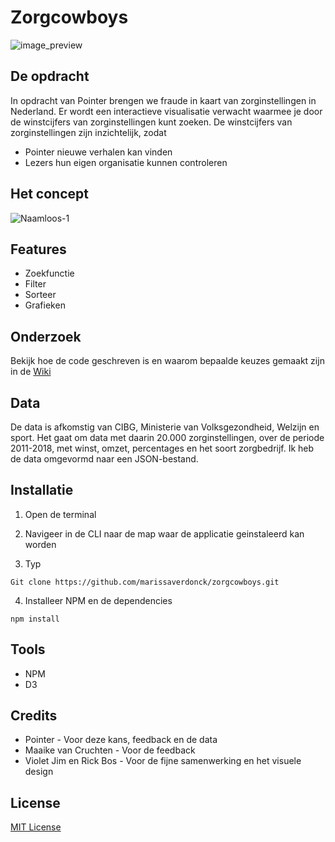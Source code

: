 # Zorgcowboys
![image_preview](https://user-images.githubusercontent.com/43657951/70627333-59d9c380-1c26-11ea-80b5-1e9e61f9f791.jpg)


## De opdracht
In opdracht van Pointer brengen we fraude in kaart van zorginstellingen in Nederland. Er wordt een interactieve visualisatie verwacht waarmee je door de winstcijfers van zorginstellingen kunt zoeken. De winstcijfers van zorginstellingen zijn inzichtelijk, zodat

* Pointer nieuwe verhalen kan vinden
* Lezers hun eigen organisatie kunnen controleren

## Het concept
![Naamloos-1](https://user-images.githubusercontent.com/43657951/72445352-dde91300-37b1-11ea-8aa1-af413373afcb.png)

## Features
* Zoekfunctie
* Filter
* Sorteer
* Grafieken

## Onderzoek
Bekijk hoe de code geschreven is en waarom bepaalde keuzes gemaakt zijn in de [Wiki](https://github.com/marissaverdonck/zorgcowboys/wiki)

## Data
De data is afkomstig van CIBG, Ministerie van Volksgezondheid, Welzijn en sport. Het gaat om data met daarin 20.000 zorginstellingen, over de periode 2011-2018, met winst, omzet, percentages en het soort zorgbedrijf. Ik heb de data omgevormd naar een JSON-bestand.

## Installatie
1. Open de terminal

2. Navigeer in de CLI naar de map waar de applicatie geinstaleerd kan worden

3. Typ <br/>
```
Git clone https://github.com/marissaverdonck/zorgcowboys.git
```

4. Installeer NPM en de dependencies<br/>
```
npm install
```

## Tools
* NPM
* D3

## Credits
* Pointer - Voor deze kans, feedback en de data
* Maaike van Cruchten - Voor de feedback
* Violet Jim en Rick Bos - Voor de fijne samenwerking en het visuele design

## License
[MIT License](https://github.com/marissaverdonck/zorgcowboys/blob/master/license)

